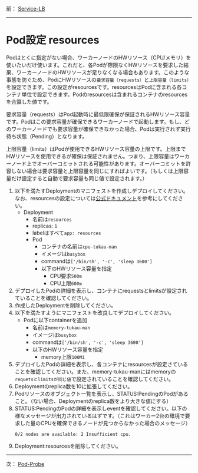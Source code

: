 前： [Service-LB](Service-LB.md)  

---

# Pod設定 resources
Podはとくに指定がない場合、ワーカーノードのHWリソース（CPU/メモリ）を使いたいだけ使います。これだと、各Podが際限なくHWリソースを要求した結果、ワーカーノードのHWリソースが足りなくなる場合もあります。このような事態を防ぐため、PodにHWリソースの``要求容量（requests）``と``上限容量（limits）``を設定できます。この設定がresourcesです。resourcesはPodに含まれる各コンテナ単位で設定できます。Podのresourcesは含まれるコンテナのresourcesを合算した値です。  

要求容量（requests）はPod起動時に最低限確保が保証されるHWリソース容量です。Podはこの要求容量が確保できるワーカーノードで起動します。もし、どのワーカーノードでも要求容量が確保できなかった場合、Podは実行されず実行待ち状態（Pending）となります。  

上限容量（limits）はPodが使用できるHWリソース容量の上限です。上限までHWリソースを使用できるが確保は保証されません。つまり、上限容量はワーカーノード上でオーバーコミットされる可能性があります。オーバーコミットを許容しない場合は要求容量と上限容量を同じにすればよいです。（もしくは上限容量だけ設定すると自動で要求容量も同じ値で設定されます。）

1. 以下を満たすDeploymentのマニフェストを作成しデプロイしてください。なお、resourcesの設定については[公式ドキュメント](https://kubernetes.io/docs/concepts/configuration/manage-compute-resources-container/)を参考にしてください。
   - Deployment
     - 名前は``resources``
     - replicas: ``1``
     - labelはすべて``app: resources``
     - Pod
       - コンテナの名前は``cpu-tukau-man``
       - イメージは``busybox``
       - commandは``['/bin/sh', '-c', 'sleep 3600']``
       - 以下のHWリソース容量を指定
         - CPU要求``500m``
         - CPU上限``600m``
2. デプロイしたPodの詳細を表示し、コンテナにrequestsとlimitsが設定されていることを確認してください。
3. 作成したDeploymentを削除してください。
4. 以下を満たすようにマニフェストを改良してデプロイしてください。
   - Podに以下containerを追加
     - 名前は``memory-tukau-man``
     - イメージは``busybox``
     - commandは``['/bin/sh', '-c', 'sleep 3600']``
     - 以下のHWリソース容量を指定
       - memory上限``100Mi``
5. デプロイしたPodの詳細を表示し、各コンテナにresourcesが設定さていることを確認してください。また、memory-tukau-manにはmemoryの``requetsとlimitsが同じ値``で設定されていることを確認してください。
6. Deploymentのreplica数を10に拡張してください。
7. Podリソースのオブジェクト一覧を表示し、STATUS:PendingのPodがあること。（ない場合、Deploymentのreplica数をより大きな値にする）
8. STATUS:PendingのPodの詳細を表示しeventを確認してください。以下の様なメッセージが出力されているはずです。（これはワーカー2台の環境で要求した量のCPUを確保できるノードが見つからなかった場合のメッセージ）
   ```
   0/2 nodes are available: 2 Insufficient cpu.
   ```
9. Deployment:resourcesを削除してください。

---

次： [Pod-Probe](Pod-Probe.md)  
